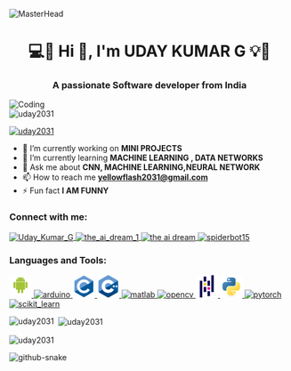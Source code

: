 ![MasterHead](https://img.freepik.com/premium-vector/ai-artificial-intelligence-abstract-background_34645-1354.jpg?w=1380)
<h1 align="center">💻🤖 Hi 👋, I'm UDAY KUMAR G 💡🤖</h1>
<h3 align="center">A passionate Software developer from India</h3>
<img align="right" alt="Coding" width="1000" src="https://media.licdn.com/dms/image/C4D12AQEwyvEnLPlPRQ/article-cover_image-shrink_720_1280/0/1616944778816?e=2147483647&v=beta&t=JDvn_R5XEO7v00QkEkZKHxMkJK-v4K7KKZCRnHRGb38">

<p align="left"> 
  <img src="https://komarev.com/ghpvc/?username=uday2031&label=Profile%20views&color=0e75b6&style=flat" alt="uday2031" /> 
</p>

<p align="left"> 
  <a href="https://github.com/ryo-ma/github-profile-trophy">
    <img src="https://github-profile-trophy.vercel.app/?username=uday2031&theme=onedark" alt="uday2031" />
  </a> 
</p>

- 🔭 I’m currently working on **MINI PROJECTS**
- 🌱 I’m currently learning **MACHINE LEARNING , DATA NETWORKS**
- 💬 Ask me about **CNN, MACHINE LEARNING,NEURAL NETWORK**
- 📫 How to reach me **yellowflash2031@gmail.com**
- ⚡ Fun fact **I AM FUNNY**

<h3 align="left">Connect with me:</h3>
<p align="left">
  <a href="https://linkedin.com/in/uday-kumar-g-3956312a4/" target="blank">
    <img align="center" src="https://raw.githubusercontent.com/rahuldkjain/github-profile-readme-generator/master/src/images/icons/Social/linked-in-alt.svg" alt="Uday_Kumar_G" height="30" width="40" />
  </a>
  <a href="https://instagram.com/the_ai_dream_1" target="blank">
    <img align="center" src="https://raw.githubusercontent.com/rahuldkjain/github-profile-readme-generator/master/src/images/icons/Social/instagram.svg" alt="the_ai_dream_1" height="30" width="40" />
  </a>
  <a href="https://www.youtube.com/c/THE AI DREAM" target="blank">
    <img align="center" src="https://raw.githubusercontent.com/rahuldkjain/github-profile-readme-generator/master/src/images/icons/Social/youtube.svg" alt="the ai dream" height="30" width="40" />
  </a>
  <a href="https://www.codechef.com/users/spiderbot15" target="blank">
    <img align="center" src="https://img.shields.io/badge/CodeChef-%235A5A5A.svg?&style=for-the-badge&logo=codechef&logoColor=white" alt="spiderbot15" height="30" width="40" />
  </a>
</p>

<h3 align="left">Languages and Tools:</h3>
<p align="left"> 
  <a href="https://developer.android.com" target="_blank" rel="noreferrer"> 
    <img src="https://raw.githubusercontent.com/devicons/devicon/master/icons/android/android-original-wordmark.svg" alt="android" width="40" height="40"/> 
  </a> 
  <a href="https://www.arduino.cc/" target="_blank" rel="noreferrer"> 
    <img src="https://cdn.worldvectorlogo.com/logos/arduino-1.svg" alt="arduino" width="40" height="40"/> 
  </a> 
  <a href="https://www.cprogramming.com/" target="_blank" rel="noreferrer"> 
    <img src="https://raw.githubusercontent.com/devicons/devicon/master/icons/c/c-original.svg" alt="c" width="40" height="40"/> 
  </a> 
  <a href="https://www.w3schools.com/cpp/" target="_blank" rel="noreferrer"> 
    <img src="https://raw.githubusercontent.com/devicons/devicon/master/icons/cplusplus/cplusplus-original.svg" alt="cplusplus" width="40" height="40"/> 
  </a> 
  <a href="https://www.mathworks.com/" target="_blank" rel="noreferrer"> 
    <img src="https://upload.wikimedia.org/wikipedia/commons/2/21/Matlab_Logo.png" alt="matlab" width="40" height="40"/> 
  </a> 
  <a href="https://opencv.org/" target="_blank" rel="noreferrer"> 
    <img src="https://www.vectorlogo.zone/logos/opencv/opencv-icon.svg" alt="opencv" width="40" height="40"/> 
  </a> 
  <a href="https://pandas.pydata.org/" target="_blank" rel="noreferrer"> 
    <img src="https://raw.githubusercontent.com/devicons/devicon/2ae2a900d2f041da66e950e4d48052658d850630/icons/pandas/pandas-original.svg" alt="pandas" width="40" height="40"/> 
  </a> 
  <a href="https://www.python.org" target="_blank" rel="noreferrer"> 
    <img src="https://raw.githubusercontent.com/devicons/devicon/master/icons/python/python-original.svg" alt="python" width="40" height="40"/> 
  </a> 
  <a href="https://pytorch.org/" target="_blank" rel="noreferrer"> 
    <img src="https://www.vectorlogo.zone/logos/pytorch/pytorch-icon.svg" alt="pytorch" width="40" height="40"/> 
  </a> 
  <a href="https://scikit-learn.org/" target="_blank" rel="noreferrer"> 
    <img src="https://upload.wikimedia.org/wikipedia/commons/0/05/Scikit_learn_logo_small.svg" alt="scikit_learn" width="40" height="40"/> 
  </a> 
</p>

<p>
  <img align="left" src="https://github-readme-stats.vercel.app/api/top-langs?username=uday2031&show_icons=true&locale=en&layout=compact&theme=dark" alt="uday2031" />
</p>

<p>&nbsp;
  <img align="center" src="https://github-readme-stats.vercel.app/api?username=uday2031&show_icons=true&locale=en&theme=dark" alt="uday2031" />
</p>

<p>
  <img align="center" src="https://github-readme-streak-stats.herokuapp.com/?user=uday2031&theme=black-ice" alt="uday2031" />
</p>

<picture>
  <source media="(prefers-color-scheme: dark)" srcset="https://raw.githubusercontent.com/UDAY2031/UDAY2031/blob/44fbaac45df1da2e7170c2bef1872daeb323d6a5/github-snake-dark.svg" />
  <source media="(prefers-color-scheme: light)" srcset="https://raw.githubusercontent.com/UDAY2031/UDAY2031/blob/44fbaac45df1da2e7170c2bef1872daeb323d6a5/github-snake.svg" />
  <img alt="github-snake" src="https://raw.githubusercontent.com/UDAY2031/UDAY2031/blob/44fbaac45df1da2e7170c2bef1872daeb323d6a5/github-snake.svg" />
</picture>
